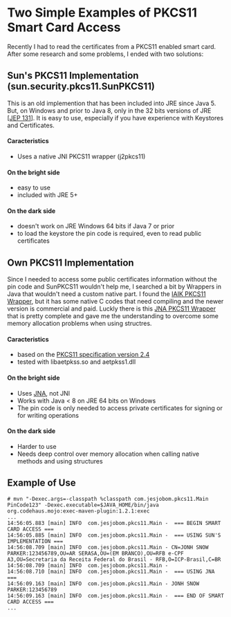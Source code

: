 # Two Simple Examples of PKCS11 Smart Card Access

Recently I had to read the certificates from a PKCS11 enabled smart card. After some research and some problems, I ended with two solutions:

## Sun's PKCS11 Implementation (sun.security.pkcs11.SunPKCS11)
This is an old implemention that has been included into JRE since Java 5. But, on Windows and prior to Java 8, only in the 32 bits versions of JRE [[JEP 131](http://openjdk.java.net/jeps/131)].
It is easy to use, especially if you have experience with Keystores and Certificates.

#### Caracteristics
- Uses a native JNI PKCS11 wrapper (j2pkcs11)

#### On the bright side
- easy to use
- included with JRE 5+

#### On the dark side
- doesn't work on JRE Windows 64 bits if Java 7 or prior
- to load the keystore the pin code is required, even to read public certificates

## Own PKCS11 Implementation 
Since I needed to access some public certificates information without the pin code and SunPKCS11 wouldn't help me, I searched a bit by Wrappers in Java that wouldn't need a custom native part.
I found the [IAIK PKCS11 Wrapper](https://github.com/mikma/pkcs11wrapper), but it has some native C codes that need compiling and the newer version is commercial and paid.
Luckly there is this [JNA PKCS11 Wrapper](https://github.com/joelhockey/jacknji11) that is pretty complete and gave me the understanding to overcome some memory allocation problems when using structres.

#### Caracteristics
- based on the [PKCS11 specification version 2.4](http://docs.oasis-open.org/pkcs11/pkcs11-base/v2.40/os/pkcs11-base-v2.40-os.html)
- tested with libaetpkss.so and aetpkss1.dll

#### On the bright side
- Uses [JNA](https://github.com/java-native-access/jna), not JNI
- Works with Java < 8 on JRE 64 bits on Windows
- The pin code is only needed to access private certificates for signing or for writing operations

#### On the dark side
- Harder to use
- Needs deep control over memory allocation when calling native methods and using structures

## Example of Use
```
# mvn "-Dexec.args=-classpath %classpath com.jesjobom.pkcs11.Main PinCode123" -Dexec.executable=$JAVA_HOME/bin/java org.codehaus.mojo:exec-maven-plugin:1.2.1:exec
...                                                                        
14:56:05.883 [main] INFO  com.jesjobom.pkcs11.Main -  === BEGIN SMART CARD ACCESS ===
14:56:05.885 [main] INFO  com.jesjobom.pkcs11.Main -  === USING SUN'S IMPLEMENTATION ===
14:56:08.709 [main] INFO  com.jesjobom.pkcs11.Main - CN=JONH SNOW PARKER:123456789,OU=AR SERASA,OU=(EM BRANCO),OU=RFB e-CPF A3,OU=Secretaria da Receita Federal do Brasil - RFB,O=ICP-Brasil,C=BR
14:56:08.709 [main] INFO  com.jesjobom.pkcs11.Main - 
14:56:08.710 [main] INFO  com.jesjobom.pkcs11.Main -  === USING JNA ===
14:56:09.163 [main] INFO  com.jesjobom.pkcs11.Main - JONH SNOW PARKER:123456789
14:56:09.163 [main] INFO  com.jesjobom.pkcs11.Main -  === END OF SMART CARD ACCESS ===
...
```
